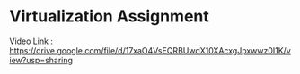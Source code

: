 # Virtualization Assignment

Video Link : https://drive.google.com/file/d/17xaO4VsEQRBUwdX10XAcxgJpxwwz0I1K/view?usp=sharing
